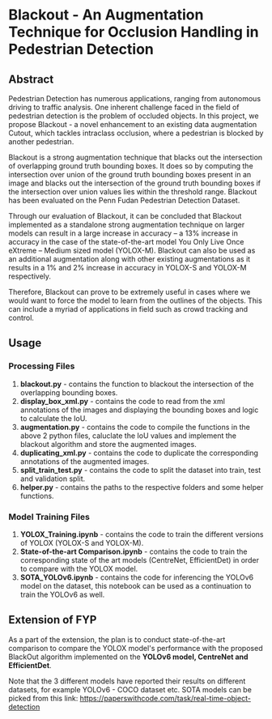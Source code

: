# Blackout - An Augmentation Technique for Occlusion Handling in Pedestrian Detection

## Abstract
Pedestrian Detection has numerous applications, ranging from autonomous driving to traffic analysis. One inherent challenge faced in the field of pedestrian detection is the problem of occluded objects. In this project, we propose Blackout - a novel enhancement to an existing data augmentation Cutout, which tackles intraclass occlusion, where a pedestrian is blocked by another pedestrian.

Blackout is a strong augmentation technique that blacks out the intersection of overlapping ground truth bounding boxes. It does so by computing the intersection over union of the ground truth bounding boxes present in an image and blacks out the intersection of the ground truth bounding boxes if the intersection over union values lies within the threshold range. Blackout has been evaluated on the Penn Fudan Pedestrian Detection Dataset.

Through our evaluation of Blackout, it can be concluded that Blackout implemented as a standalone strong augmentation technique on larger models can result in a large increase in accuracy – a 13% increase in accuracy in the case of the state-of-the-art model You Only Live Once eXtreme – Medium sized model (YOLOX-M). Blackout can also be used as an additional augmentation along with other existing augmentations as it results in a 1% and 2% increase in accuracy in YOLOX-S and YOLOX-M respectively.

Therefore, Blackout can prove to be extremely useful in cases where we would want to force the model to learn from the outlines of the objects. This can include a myriad of applications in field such as crowd tracking and control.

## Usage
### Processing Files
1. **blackout.py** - contains the function to blackout the intersection of the overlapping bounding boxes.
2. **display_box_xml.py** - contains the code to read from the xml annotations of the images and displaying the bounding boxes and logic to calculate the IoU.
3. **augmentation.py** - contains the code to compile the functions in the above 2 python files, caluclate the IoU values and implement the blackout algorithm and store the augmented images.
4. **duplicating_xml.py** - contains the code to duplicate the corresponding annotations of the augmented images.
5. **split_train_test.py** - contains the code to split the dataset into train, test and validation split.
6. **helper.py** - contains the paths to the respective folders and some helper functions.

### Model Training Files
1. **YOLOX_Training.ipynb** - contains the code to train the different versions of YOLOX (YOLOX-S and YOLOX-M).
2. **State-of-the-art Comparison.ipynb** - contains the code to train the corresponding state of the art models (CentreNet, EfficientDet) in order to compare with the YOLOX model.
3. **SOTA_YOLOv6.ipynb** - contains the code for inferencing the YOLOv6 model on the dataset, this notebook can be used as a continuation to train the YOLOv6 as well.

## Extension of FYP
As a part of the extension, the plan is to conduct state-of-the-art comparison to compare the YOLOX model's performance with the proposed BlackOut algorithm implemented on the **YOLOv6 model, CentreNet and EfficientDet**. 

Note that the 3 different models have reported their results on different datasets, for example YOLOv6 - COCO dataset etc. SOTA models can be picked from this link: https://paperswithcode.com/task/real-time-object-detection
